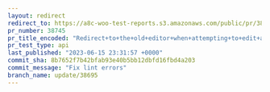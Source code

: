 ```yaml
---
layout: redirect
redirect_to: https://a8c-woo-test-reports.s3.amazonaws.com/public/pr/38745/api/index.html
pr_number: 38745
pr_title_encoded: "Redirect+to+the+old+editor+when+attempting+to+edit+a+non-supported+product+type"
pr_test_type: api
last_published: "2023-06-15 23:31:57 +0000"
commit_sha: 8b7652f7b42bfab93e40b5bb12dbfd16fbd4a203
commit_message: "Fix lint errors"
branch_name: update/38695
---
```

